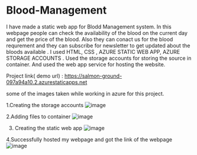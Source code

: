 # Blood-Management
I have made a static web app for Blodd Management system. In this webpage people can check the availability of the blood on the current day and get the price of the blood. Also they can conact us for the blood requrement and they can subscribe for newsletter to get updated about the bloods available .
I used HTML, CSS , AZURE STATIC WEB APP, AZURE STORAGE ACCOUNTS . 
Used the storage accounts for storing the source in container.
And used the web app service for hosting the website.

Project link( demo url) : https://salmon-ground-097a94a10.2.azurestaticapps.net

some of the images taken while working in azure for this project.

1.Creating the storage accounts
![image](https://user-images.githubusercontent.com/113085481/201981101-b9303eaa-b5cb-4461-b830-a148094417cc.png)


2.Adding files to container
![image](https://user-images.githubusercontent.com/113085481/201981421-d5208281-5f8f-4c77-b9d4-9f03f6daa663.png)


3. Creating the static web app
![image](https://user-images.githubusercontent.com/113085481/201981791-90a39b7b-9955-4f81-bf53-c44f539e88f4.png)


4.Successfully hosted my webpage and got the link of the webpage
![image](https://user-images.githubusercontent.com/113085481/201982117-02030ea0-5904-45a6-9a5b-949ec6dd6741.png)
